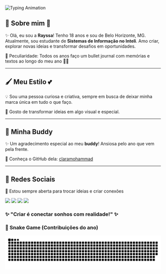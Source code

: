   <img src="https://readme-typing-svg.herokuapp.com?color=FF69B4&size=30&center=true&vCenter=true&lines=Ol%C3%A1,+eu+sou+a+Rayssa!!!" alt="Typing Animation" />

## 🌸 Sobre mim 🌸

✨ Olá, eu sou a **Rayssa**! Tenho 18 anos e sou de Belo Horizonte, MG. Atualmente, sou estudante de **Sistemas de Informação no Inteli**. 
Amo criar, explorar novas ideias e transformar desafios em oportunidades.

💖 Peculiaridade: Todos os anos faço um bullet journal com memórias e textos ao longo do meu ano 📝✨

---

## 🖌️ Meu Estilo 💕
💡 Sou uma pessoa curiosa e criativa, sempre em busca de deixar minha marca única em tudo o que faço.

🌈 Gosto de transformar ideias em algo visual e especial.

---

## 🤝 Minha Buddy

✨ Um agradecimento especial ao meu **buddy**! Ansiosa pelo ano que vem pela frente. 

🔗 Conheça o GitHub dela: [claramohammad](https://github.com/claramohammad)

---

## 🌟 Redes Sociais 
🎨 Estou sempre aberta para trocar ideias e criar conexões
<div> 
  <a href="www.linkedin.com/in/rayssaxq" target="_blank"><img src="https://img.shields.io/badge/-LinkedIn-%230077B5?style=for-the-badge&logo=linkedin&logoColor=white" target="_blank"></a> 
  <a href="https://souinteli.slack.com/team/U087USAPJBD" target="_blank"><img src="https://img.shields.io/badge/Slack-4A154B?style=for-the-badge&logo=slack&logoColor=white" target="_blank"></a>
  <a href="https://www.instagram.com/rayssaxq?igsh=ZHd0cGJjOHd3aGk2&utm_source=qr" target="_blank"><img src="https://img.shields.io/badge/-Instagram-%23E4405F?style=for-the-badge&logo=instagram&logoColor=white" target="_blank"></a>
  <a href = "rayssa.silva@sou.inteli.br"><img src="https://img.shields.io/badge/-Gmail-%23333?style=for-the-badge&logo=gmail&logoColor=white" target="_blank"></a>
  

### ✨ "Criar é conectar sonhos com realidade!" ✨

### 🐍 Snake Game (Contribuições do ano)

![Snake animation](https://github.com/rayssaxq/rayssaxq/blob/output/github-contribution-grid-snake.svg)


